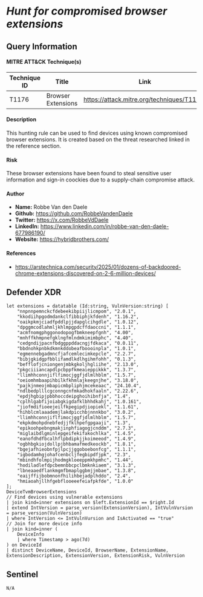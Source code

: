 # *Hunt for compromised browser extensions*

## Query Information

#### MITRE ATT&CK Technique(s)

| Technique ID | Title    | Link    |
| ---  | --- | --- |
| T1176 | Browser Extensions | https://attack.mitre.org/techniques/T1176/ |

#### Description
This hunting rule can be used to find devices using known compromised browser extensions. It is created based on the threat researched linked in the reference section. 

#### Risk
These browser extensions have been found to steal sensitive user information and sign-in coockies due to a supply-chain compromise attack.

#### Author <Optional>
- **Name:** Robbe Van den Daele
- **Github:** https://github.com/RobbeVandenDaele
- **Twitter:** https://x.com/RobbeVdDaele
- **LinkedIn:** https://www.linkedin.com/in/robbe-van-den-daele-677986190/
- **Website:** https://hybridbrothers.com/

#### References
- https://arstechnica.com/security/2025/01/dozens-of-backdoored-chrome-extensions-discovered-on-2-6-million-devices/

## Defender XDR
```KQL
let extensions = datatable (Id:string, VulnVersion:string) [
    "nnpnnpemnckcfdebeekibpiijlicmpom", "2.0.1",
    "kkodiihpgodmdankclfibbiphjkfdenh", "1.16.2",
    "oaikpkmjciadfpddlpjjdapglcihgdle", "1.0.12",
    "dpggmcodlahmljkhlmpgpdcffdaoccni", "1.1.1",
    "acmfnomgphggonodopogfbmkneepfgnh", "4.00",
    "mnhffkhmpnefgklngfmlndmkimimbphc", "4.40",
    "cedgndijpacnfbdggppddacngjfdkaca", "0.0.11",
    "bbdnohkpnbkdkmnkddobeafboooinpla", "1.0.1",
    "egmennebgadmncfjafcemlecimkepcle", "2.2.7",
    "bibjgkidgpfbblifamdlkdlhgihmfohh", "0.1.3",
    "befflofjcniongenjmbkgkoljhgliihe", "2.13.0",
    "pkgciiiancapdlpcbppfkmeaieppikkk", "1.3.7",
    "llimhhconnjiflfimocjggfjdlmlhblm", "1.5.7",
    "oeiomhmbaapihbilkfkhmlajkeegnjhe", "3.18.0",
    "pajkjnmeojmbapicmbpliphjmcekeaac", "24.10.4",
    "ndlbedplllcgconngcnfmkadhokfaaln", "2.22.6",
    "epdjhgbipjpbbhoccdeipghoihibnfja", "1.4",
    "cplhlgabfijoiabgkigdafklbhhdkahj", "1.0.161",
    "jiofmdifioeejeilfkpegipdjiopiekl", "1.1.61",
    "hihblcmlaaademjlakdpicchbjnnnkbo", "3.0.2",
    "llimhhconnjiflfimocjggfjdlmlhblm", "1.5.7",
    "ekpkdmohpdnebfedjjfklhpefgpgaaji", "1.3",
    "epikoohpebngmakjinphfiagogjcnddm", "2.7.3",
    "miglaibdlgminlepgeifekifakochlka", "1.4.5",
    "eanofdhdfbcalhflpbdipkjjkoimeeod", "1.4.9",
    "ogbhbgkiojdollpjbhbamafmedkeockb", "1.8.1",
    "bgejafhieobnfpjlpcjjggoboebonfcg", "1.1.1",
    "igbodamhgjohafcenbcljfegbipdfjpk", "2.3",
    "mbindhfolmpijhodmgkloeeppmkhpmhc", "1.44",
    "hodiladlefdpcbemnbbcpclbmknkiaem", "3.1.3",
    "lbneaaedflankmgmfbmaplggbmjjmbae", "1.3.8",
    "eaijffijbobmnonfhilihbejadplhddo", "2.4",
    "hmiaoahjllhfgebflooeeefeiafpkfde", "1.0.0"
];
DeviceTvmBrowserExtensions
// Find devices using vulnerable extensions
| join kind=inner extensions on $left.ExtensionId == $right.Id
| extend IntVersion = parse_version(ExtensionVersion), IntVulnVursion = parse_version(VulnVersion)
| where IntVersion <= IntVulnVursion and IsActivated == "true"
// Join for more device info
| join kind=inner (
    DeviceInfo 
    | where Timestamp > ago(7d)
) on DeviceId
| distinct DeviceName, DeviceId, BrowserName, ExtensionName, ExtensionDescription, ExtensionVersion, ExtensionRisk, VulnVersion
```

## Sentinel
```KQL
N/A
```